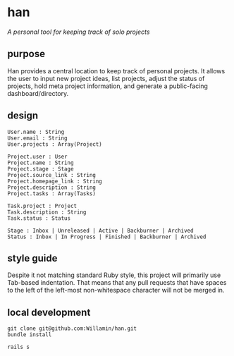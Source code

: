 # han

_A personal tool for keeping track of solo projects_

## purpose

Han provides a central location to keep track of personal projects.
It allows the user to input new project ideas, list projects, adjust the status of projects, hold meta project information, and generate a public-facing dashboard/directory.

## design
```domo
User.name : String
User.email : String
User.projects : Array(Project)

Project.user : User
Project.name : String
Project.stage : Stage
Project.source_link : String
Project.homepage_link : String
Project.description : String
Project.tasks : Array(Tasks)

Task.project : Project
Task.description : String
Task.status : Status

Stage : Inbox | Unreleased | Active | Backburner | Archived
Status : Inbox | In Progress | Finished | Backburner | Archived
```

## style guide

Despite it not matching standard Ruby style, this project will primarily use Tab-based indentation. That means that any pull requests that have spaces to the left of the left-most non-whitespace character will not be merged in.

## local development
```
git clone git@github.com:Willamin/han.git
bundle install

rails s
```
